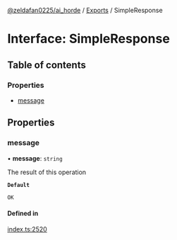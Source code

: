 [@zeldafan0225/ai_horde](../README.md) / [Exports](../modules.md) / SimpleResponse

# Interface: SimpleResponse

## Table of contents

### Properties

- [message](SimpleResponse.md#message)

## Properties

### message

• **message**: `string`

The result of this operation

**`Default`**

```ts
OK
```

#### Defined in

[index.ts:2520](https://github.com/ZeldaFan0225/ai_horde/blob/90eaabf/index.ts#L2520)
